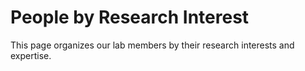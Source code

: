 # People by Research Interest

This page organizes our lab members by their research interests and expertise.


<!-- material/tags { scope: true, include: [
    Computational Genomics,
    Machine Learning,
    Network Analysis,
    Multi-Omics,
    Systems Biology,
    Mathematical Modeling,
] } -->
